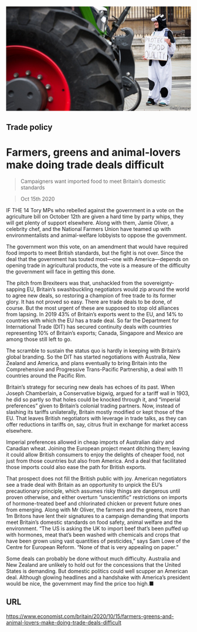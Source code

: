 ![](./images/20201017_BRP502.jpg)

## Trade policy

# Farmers, greens and animal-lovers make doing trade deals difficult

> Campaigners want imported food to meet Britain’s domestic standards

> Oct 15th 2020

IF THE 14 Tory MPs who rebelled against the government in a vote on the agriculture bill on October 12th are given a hard time by party whips, they will get plenty of support elsewhere. Along with them, Jamie Oliver, a celebrity chef, and the National Farmers Union have teamed up with environmentalists and animal-welfare lobbyists to oppose the government.

The government won this vote, on an amendment that would have required food imports to meet British standards, but the fight is not over. Since the deal that the government has touted most—one with America—depends on opening trade in agricultural products, the vote is a measure of the difficulty the government will face in getting this done.

The pitch from Brexiteers was that, unshackled from the sovereignty-sapping EU, Britain’s swashbuckling negotiators would zip around the world to agree new deals, so restoring a champion of free trade to its former glory. It has not proved so easy. There are trade deals to be done, of course. But the most urgent of these are supposed to stop old alliances from lapsing. In 2019 43% of Britain’s exports went to the EU, and 14% to countries with which the EU has a trade deal. So far the Department for International Trade (DIT) has secured continuity deals with countries representing 10% of Britain’s exports; Canada, Singapore and Mexico are among those still left to go.

The scramble to sustain the status quo is hardly in keeping with Britain’s global branding. So the DIT has started negotiations with Australia, New Zealand and America, and plans eventually to bring Britain into the Comprehensive and Progressive Trans-Pacific Partnership, a deal with 11 countries around the Pacific Rim.

Britain’s strategy for securing new deals has echoes of its past. When Joseph Chamberlain, a Conservative bigwig, argued for a tariff wall in 1903, he did so partly so that holes could be knocked through it, and “imperial preferences” given to Britain’s colonial trading partners. Now, instead of slashing its tariffs unilaterally, Britain mostly modified or kept those of the EU. That leaves British negotiators with leverage in trade talks, as they can offer reductions in tariffs on, say, citrus fruit in exchange for market access elsewhere.

Imperial preferences allowed in cheap imports of Australian dairy and Canadian wheat. Joining the European project meant ditching them; leaving it could allow British consumers to enjoy the delights of cheaper food, not just from those countries but also from America. And a deal that facilitated those imports could also ease the path for British exports.

That prospect does not fill the British public with joy. American negotiators see a trade deal with Britain as an opportunity to unpick the EU’s precautionary principle, which assumes risky things are dangerous until proven otherwise, and either overturn “unscientific” restrictions on imports of hormone-treated beef and chlorinated chicken or prevent future ones from emerging. Along with Mr Oliver, the farmers and the greens, more than 1m Britons have lent their signatures to a campaign demanding that imports meet Britain’s domestic standards on food safety, animal welfare and the environment. “The US is asking the UK to import beef that’s been puffed up with hormones, meat that’s been washed with chemicals and crops that have been grown using vast quantities of pesticides,” says Sam Lowe of the Centre for European Reform. “None of that is very appealing on paper.”

Some deals can probably be done without much difficulty. Australia and New Zealand are unlikely to hold out for the concessions that the United States is demanding. But domestic politics could well scupper an American deal. Although glowing headlines and a handshake with America’s president would be nice, the government may find the price too high.■

## URL

https://www.economist.com/britain/2020/10/15/farmers-greens-and-animal-lovers-make-doing-trade-deals-difficult
